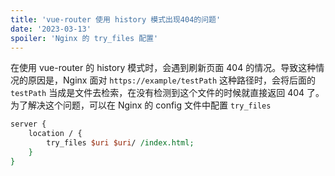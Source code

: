 ```yaml
---
title: 'vue-router 使用 history 模式出现404的问题'
date: '2023-03-13'
spoiler: 'Nginx 的 try_files 配置'
---
```


在使用 vue-router 的 history 模式时，会遇到刷新页面 404 的情况。导致这种情况的原因是，Nginx 面对 `https://example/testPath` 这种路径时，会将后面的 `testPath` 当成是文件去检索，在没有检测到这个文件的时候就直接返回 404 了。为了解决这个问题，可以在 Nginx 的 config 文件中配置 `try_files`

```perl
server {
	location / {
        try_files $uri $uri/ /index.html;
    }
}
```
